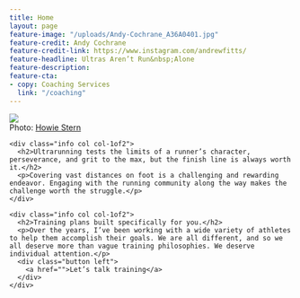 ```yaml
---
title: Home
layout: page
feature-image: "/uploads/Andy-Cochrane_A36A0401.jpg"
feature-credit: Andy Cochrane
feature-credit-link: https://www.instagram.com/andrewfitts/
feature-headline: Ultras Aren’t Run&nbsp;Alone
feature-description:
feature-cta:
- copy: Coaching Services
  link: "/coaching"
---
```


<section>
  <div class="row width-m space a-center gutter-l reverse">
    <div class="image col col-1of2">
      <div class="crop crop-4x5">
        <div>
          <img src="/uploads/Howie-Stern_06.jpg">
        </div>
      </div>
      <div class="photo-credit">
        Photo: <a href="https://www.howiestern.com" target="_blank">Howie Stern</a>
      </div>
    </div>

    <div class="info col col-1of2">
      <h2>Ultrarunning tests the limits of a runner’s character, perseverance, and grit to the max, but the finish line is always worth it.</h2>
      <p>Covering vast distances on foot is a challenging and rewarding endeavor. Engaging with the running community along the way makes the challenge worth the struggle.</p>
    </div>
  </div>
</section>

<section>
  <div class="row width-m space a-center gutter-l">
    <div class="image col col-1of2">
      <div class="crop crop-4x5">
        <div>
          <!-- <img src="/uploads/100082093_1442997372555062_4099622687205228544_o.jpg"> -->
        </div>
      </div>
    </div>

    <div class="info col col-1of2">
      <h2>Training plans built specifically for you.</h2>
      <p>Over the years, I’ve been working with a wide variety of athletes to help them accomplish their goals. We are all different, and so we all deserve more than vague training philosophies. We deserve individual attention.</p>
      <div class="button left">
        <a href="">Let’s talk training</a>
      </div>
    </div>
  </div>
</section>
